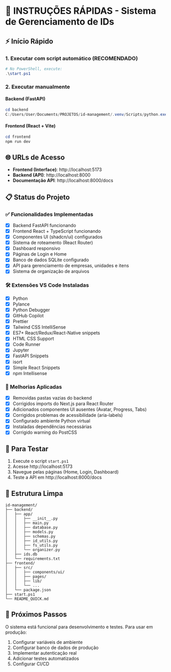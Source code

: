# 🚀 INSTRUÇÕES RÁPIDAS - Sistema de Gerenciamento de IDs

## ⚡ Início Rápido

### 1. Executar com script automático (RECOMENDADO)
```powershell
# No PowerShell, execute:
.\start.ps1
```

### 2. Executar manualmente

#### Backend (FastAPI)
```powershell
cd backend
C:/Users/User/Documents/PROJETOS/id-management/.venv/Scripts/python.exe -m uvicorn app.main:app --reload --host 0.0.0.0 --port 8000
```

#### Frontend (React + Vite)
```powershell
cd frontend
npm run dev
```

## 🌐 URLs de Acesso

- **Frontend (Interface)**: http://localhost:5173
- **Backend (API)**: http://localhost:8000
- **Documentação API**: http://localhost:8000/docs

## 📋 Status do Projeto

### ✅ Funcionalidades Implementadas
- [x] Backend FastAPI funcionando
- [x] Frontend React + TypeScript funcionando
- [x] Componentes UI (shadcn/ui) configurados
- [x] Sistema de roteamento (React Router)
- [x] Dashboard responsivo
- [x] Páginas de Login e Home
- [x] Banco de dados SQLite configurado
- [x] API para gerenciamento de empresas, unidades e itens
- [x] Sistema de organização de arquivos

### 🛠️ Extensões VS Code Instaladas
- [x] Python
- [x] Pylance
- [x] Python Debugger
- [x] GitHub Copilot
- [x] Prettier
- [x] Tailwind CSS IntelliSense
- [x] ES7+ React/Redux/React-Native snippets
- [x] HTML CSS Support
- [x] Code Runner
- [x] Jupyter
- [x] FastAPI Snippets
- [x] isort
- [x] Simple React Snippets
- [x] npm Intellisense

### 🔧 Melhorias Aplicadas
- [x] Removidas pastas vazias do backend
- [x] Corrigidos imports do Next.js para React Router
- [x] Adicionados componentes UI ausentes (Avatar, Progress, Tabs)
- [x] Corrigidos problemas de acessibilidade (aria-labels)
- [x] Configurado ambiente Python virtual
- [x] Instaladas dependências necessárias
- [x] Corrigido warning do PostCSS

## 🧪 Para Testar

1. Execute o script `start.ps1`
2. Acesse http://localhost:5173
3. Navegue pelas páginas (Home, Login, Dashboard)
4. Teste a API em http://localhost:8000/docs

## 📁 Estrutura Limpa

```
id-management/
├── backend/
│   ├── app/
│   │   ├── __init__.py
│   │   ├── main.py
│   │   ├── database.py
│   │   ├── models.py
│   │   ├── schemas.py
│   │   ├── id_utils.py
│   │   ├── fs_utils.py
│   │   └── organizer.py
│   ├── ids.db
│   └── requirements.txt
├── frontend/
│   ├── src/
│   │   ├── components/ui/
│   │   ├── pages/
│   │   ├── lib/
│   │   └── ...
│   └── package.json
├── start.ps1
└── README_QUICK.md
```

## 🎯 Próximos Passos

O sistema está funcional para desenvolvimento e testes. Para usar em produção:

1. Configurar variáveis de ambiente
2. Configurar banco de dados de produção
3. Implementar autenticação real
4. Adicionar testes automatizados
5. Configurar CI/CD
